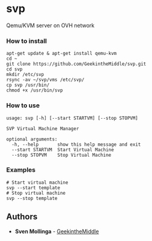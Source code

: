 # svp
Qemu/KVM server on OVH network

### How to install
```
apt-get update & apt-get install qemu-kvm
cd ~
git clone https://github.com/GeekintheMiddle/svp.git
cd svp
mkdir /etc/svp
rsync -av ~/svp/vms /etc/svp/
cp svp /usr/bin/
chmod +x /usr/bin/svp
```

### How to use
```
usage: svp [-h] [--start STARTVM] [--stop STOPVM]

SVP Virtual Machine Manager

optional arguments:
  -h, --help       show this help message and exit
  --start STARTVM  Start Virtual Machine
  --stop STOPVM    Stop Virtual Machine
```

### Examples
```
# Start virtual machine
svp --start template
# Stop virtual machine
svp --stop template
```

## Authors
* **Sven Mollinga** - [GeekintheMiddle](https://www.geekinthemiddle.com)
